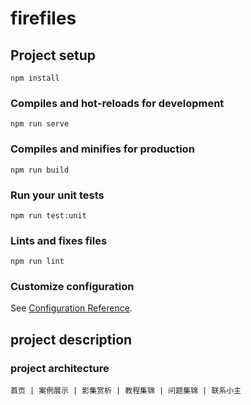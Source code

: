 # firefiles

## Project setup
```
npm install
```

### Compiles and hot-reloads for development
```
npm run serve
```

### Compiles and minifies for production
```
npm run build
```

### Run your unit tests
```
npm run test:unit
```

### Lints and fixes files
```
npm run lint
```

### Customize configuration
See [Configuration Reference](https://cli.vuejs.org/config/).


## project description

### project architecture
```
首页 | 案例展示 | 影集赏析 | 教程集锦 | 问题集锦 | 联系小主
```

### 
